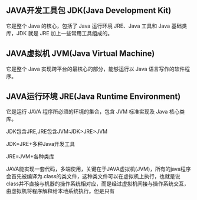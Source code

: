 ## JAVA开发工具包 JDK(Java Development Kit) 
它是整个 Java 的核心，包括了 Java 运行环境 JRE、Java 工具和 Java 基础类库，JDK 就是 JRE 加上一些常用工具组成的。

## JAVA虚拟机 JVM(Java Virtual Machine) 
它是整个 Java 实现跨平台的最核心的部分，能够运行以 Java 语言写作的软件程序。

## JAVA运行环境 JRE(Java Runtime Environment) 
它是运行 JAVA 程序所必须的环境的集合，包含 JVM 标准实现及 Java 核心类库。

JDK包含JRE,JRE包含JVM:JDK>JRE>JVM

JDK=JRE+多种Java开发工具

JRE=JVM+各种类库

JAVA能实现一套代码，多端使用，关键在于JAVA虚拟机(JVM)，所有的java程序会首先被编译为.class的类文件，这种类文件可以在虚拟机上执行，也就是说class并不直接与机器的操作系统相对应，而是经过虚拟机间接与操作系统交互，由虚拟机将程序解释给本地系统执行。但是只有
